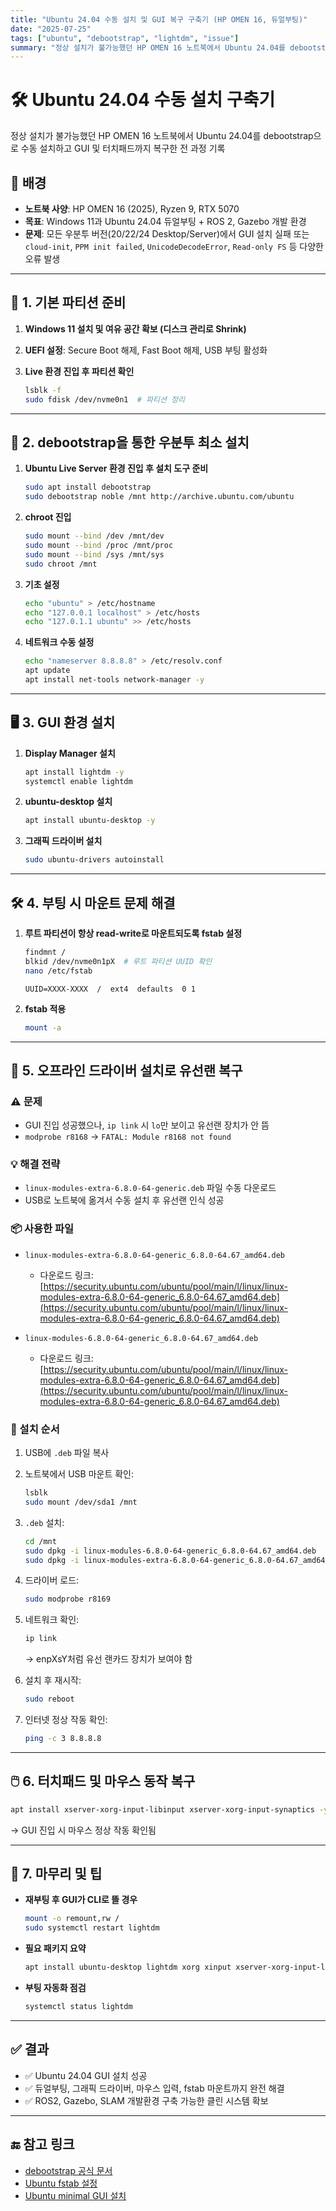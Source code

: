 ```yaml
---
title: "Ubuntu 24.04 수동 설치 및 GUI 복구 구축기 (HP OMEN 16, 듀얼부팅)"
date: "2025-07-25"
tags: ["ubuntu", "debootstrap", "lightdm", "issue"]
summary: "정상 설치가 불가능했던 HP OMEN 16 노트북에서 Ubuntu 24.04를 debootstrap으로 수동 설치하고 GUI 및 터치패드까지 복구한 전 과정 기록"
---
```


# 🛠️ Ubuntu 24.04 수동 설치 구축기

정상 설치가 불가능했던 HP OMEN 16 노트북에서 Ubuntu 24.04를 debootstrap으로 수동 설치하고 GUI 및 터치패드까지 복구한 전 과정 기록

## 🧾 배경

- **노트북 사양**: HP OMEN 16 (2025), Ryzen 9, RTX 5070
- **목표**: Windows 11과 Ubuntu 24.04 듀얼부팅 + ROS 2, Gazebo 개발 환경
- **문제**: 모든 우분투 버전(20/22/24 Desktop/Server)에서 GUI 설치 실패 또는 `cloud-init`, `PPM init failed`, `UnicodeDecodeError`, `Read-only FS` 등 다양한 오류 발생

---

## 🧱 1. 기본 파티션 준비

1. **Windows 11 설치 및 여유 공간 확보 (디스크 관리로 Shrink)**
2. **UEFI 설정**: Secure Boot 해제, Fast Boot 해제, USB 부팅 활성화
3. **Live 환경 진입 후 파티션 확인**

   ```bash
   lsblk -f
   sudo fdisk /dev/nvme0n1  # 파티션 정리
   ```

---

## 🧰 2. debootstrap을 통한 우분투 최소 설치

1. **Ubuntu Live Server 환경 진입 후 설치 도구 준비**

   ```bash
   sudo apt install debootstrap
   sudo debootstrap noble /mnt http://archive.ubuntu.com/ubuntu
   ```

2. **chroot 진입**

   ```bash
   sudo mount --bind /dev /mnt/dev
   sudo mount --bind /proc /mnt/proc
   sudo mount --bind /sys /mnt/sys
   sudo chroot /mnt
   ```

3. **기초 설정**

   ```bash
   echo "ubuntu" > /etc/hostname
   echo "127.0.0.1 localhost" > /etc/hosts
   echo "127.0.1.1 ubuntu" >> /etc/hosts
   ```

4. **네트워크 수동 설정**

   ```bash
   echo "nameserver 8.8.8.8" > /etc/resolv.conf
   apt update
   apt install net-tools network-manager -y
   ```

---

## 🖥️ 3. GUI 환경 설치

1. **Display Manager 설치**

   ```bash
   apt install lightdm -y
   systemctl enable lightdm
   ```

2. **ubuntu-desktop 설치**

   ```bash
   apt install ubuntu-desktop -y
   ```

3. **그래픽 드라이버 설치**

   ```bash
   sudo ubuntu-drivers autoinstall
   ```

---

## 🛠️ 4. 부팅 시 마운트 문제 해결

1. **루트 파티션이 항상 read-write로 마운트되도록 fstab 설정**

   ```bash
   findmnt /
   blkid /dev/nvme0n1pX  # 루트 파티션 UUID 확인
   nano /etc/fstab
   ```

   ```fstab
   UUID=XXXX-XXXX  /  ext4  defaults  0 1
   ```

2. **fstab 적용**

   ```bash
   mount -a
   ```

---

## 🔌 5. 오프라인 드라이버 설치로 유선랜 복구

### ⚠️ 문제

- GUI 진입 성공했으나, `ip link` 시 `lo`만 보이고 유선랜 장치가 안 뜸
- `modprobe r8168` → `FATAL: Module r8168 not found`

### 💡 해결 전략

- `linux-modules-extra-6.8.0-64-generic.deb` 파일 수동 다운로드
- USB로 노트북에 옮겨서 수동 설치 후 유선랜 인식 성공

### 📦 사용한 파일

- `linux-modules-extra-6.8.0-64-generic_6.8.0-64.67_amd64.deb`

  - 다운로드 링크:
    [https://security.ubuntu.com/ubuntu/pool/main/l/linux/linux-modules-extra-6.8.0-64-generic_6.8.0-64.67_amd64.deb](https://security.ubuntu.com/ubuntu/pool/main/l/linux/linux-modules-extra-6.8.0-64-generic_6.8.0-64.67_amd64.deb)

- `linux-modules-6.8.0-64-generic_6.8.0-64.67_amd64.deb`

  - 다운로드 링크:
    [https://security.ubuntu.com/ubuntu/pool/main/l/linux/linux-modules-extra-6.8.0-64-generic_6.8.0-64.67_amd64.deb](https://security.ubuntu.com/ubuntu/pool/main/l/linux/linux-modules-extra-6.8.0-64-generic_6.8.0-64.67_amd64.deb)

### 🧭 설치 순서

1. USB에 `.deb` 파일 복사

2. 노트북에서 USB 마운트 확인:

   ```bash
   lsblk
   sudo mount /dev/sda1 /mnt
   ```

3. `.deb` 설치:

   ```bash
   cd /mnt
   sudo dpkg -i linux-modules-6.8.0-64-generic_6.8.0-64.67_amd64.deb
   sudo dpkg -i linux-modules-extra-6.8.0-64-generic_6.8.0-64.67_amd64.deb
   ```

4. 드라이버 로드:

   ```bash
   sudo modprobe r8169
   ```

5. 네트워크 확인:

   ```bash
   ip link
   ```

   → enpXsY처럼 유선 랜카드 장치가 보여야 함

6. 설치 후 재시작:

   ```bash
   sudo reboot
   ```

7. 인터넷 정상 작동 확인:

   ```bash
   ping -c 3 8.8.8.8
   ```

---

## 🖱️ 6. 터치패드 및 마우스 동작 복구

```bash
apt install xserver-xorg-input-libinput xserver-xorg-input-synaptics -y
```

→ GUI 진입 시 마우스 정상 작동 확인됨

---

## 🧵 7. 마무리 및 팁

- **재부팅 후 GUI가 CLI로 뜰 경우**

  ```bash
  mount -o remount,rw /
  sudo systemctl restart lightdm
  ```

- **필요 패키지 요약**

  ```bash
  apt install ubuntu-desktop lightdm xorg xinput xserver-xorg-input-libinput
  ```

- **부팅 자동화 점검**

  ```bash
  systemctl status lightdm
  ```

---

## ✅ 결과

- ✅ Ubuntu 24.04 GUI 설치 성공
- ✅ 듀얼부팅, 그래픽 드라이버, 마우스 입력, fstab 마운트까지 완전 해결
- ✅ ROS2, Gazebo, SLAM 개발환경 구축 가능한 클린 시스템 확보

---

## 🔚 참고 링크

- [debootstrap 공식 문서](https://wiki.debian.org/Debootstrap)
- [Ubuntu fstab 설정](https://help.ubuntu.com/community/Fstab)
- [Ubuntu minimal GUI 설치](https://wiki.ubuntu.com/Minimal)

